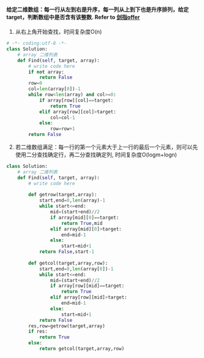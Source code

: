 #### 给定二维数组：每一行从左到右是升序，每一列从上到下也是升序排列，给定target，判断数组中是否含有该整数. Refer to [剑指offer](https://www.nowcoder.com/practice/abc3fe2ce8e146608e868a70efebf62e?tpId=13&&tqId=11154&rp=1&ru=/ta/coding-interviews&qru=/ta/coding-interviews/question-ranking)
1. 从右上角开始查找，时间复杂度O(n)
```python
# -*- coding:utf-8 -*-
class Solution:
    # array 二维列表
    def Find(self, target, array):
        # write code here
        if not array:
            return False
        row=0
        col=len(array[0])-1
        while row<len(array) and col>=0:
            if array[row][col]==target:
                return True
            elif array[row][col]>target:
                col=col-1
            else:
                row=row+1
        return False
```

2. 若二维数组满足：每一行的第一个元素大于上一行的最后一个元素，则可以先使用二分查找确定行，再二分查找确定列, 时间复杂度O(logm+logn)
```python
class Solution:
    # array 二维列表
    def Find(self, target, array):
        # write code here
        
        def getrow(target,array):
            start,end=0,len(array)-1
            while start<=end:
                mid=(start+end)//2
                if array[mid][0]==target:
                    return True,mid
                elif array[mid][0]>target:
                    end=mid-1
                else:
                    start=mid+1
            return False,start-1
            
        def getcol(target,array,row):
            start,end=0,len(array[0])-1
            while start<=end:
                mid=(start+end)//2
                if array[row][mid]==target:
                    return True
                elif array[row][mid]>target:
                    end=mid-1
                else:
                    start=mid+1
            return False
        res,row=getrow(target,array)
        if res:
            return True
        else:
            return getcol(target,array,row)
```
